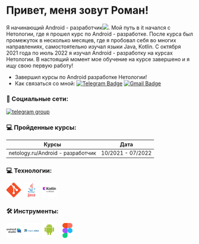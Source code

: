 
# Привет, меня зовут Роман!

Я начинающий Android - разработчик<img src="https://media.giphy.com/media/WUlplcMpOCEmTGBtBW/giphy.gif" width="30px">. Мой путь в it начался с Нетологии, где я прошел курс по Android - разработке. После курса был промежуток в несколько месяцев, где я пробовал себя во многих направлениях, самостоятельно изучал языки Java, Kotlin. С октября 2021 года по июль 2022 я изучал Android - разработку на курсах Нетологии. В настоящий момент мое обучение на курсе завершено и я ищу свою первую работу!

- Завершил курсы по Android разработке Нетологии!
- Как связаться со мной: [![Telegram Badge](https://img.shields.io/badge/-rudachenkoroman-blue?style=flat&logo=Telegram&logoColor=white)](https://t.me/any00way) [![Gmail Badge](https://img.shields.io/badge/-Gmail-red?style=flat&logo=Gmail&logoColor=white)](mailto:kartavjo@gmail.com)

### 🤝 Социальные сети:

 <div id="badges">
    <a href="https://t.me/any00way" target="_blank">
      <img src="https://cdn-icons-png.flaticon.com/512/2111/2111646.png" width="40" height="40" alt="telegram group" />
    </a>
  </div>

### 💻 Пройденные курсы:

| Курсы                                                           | Дата              |
| ----------------------------------------------------------------| :---------------: |
| netology.ru/Android - разработчик                               | 10/2021 - 07/2022 |

### 💻 Технологии:

<div>
  <img src="https://github.com/devicons/devicon/blob/master/icons/git/git-original.svg" title="git" alt="git" width="40" height="40"/>&nbsp
  <img src="https://github.com/devicons/devicon/blob/master/icons/java/java-original-wordmark.svg" title="git" alt="git" width="40" height="40"/>&nbsp
  <img src="https://github.com/devicons/devicon/blob/master/icons/kotlin/kotlin-original-wordmark.svg" title="git" alt="git" width="40" height="40"/>&nbsp
</div>

### 🛠 Инструменты:

<div>
  <img src="https://github.com/devicons/devicon/blob/master/icons/androidstudio/androidstudio-original-wordmark.svg" title="git" alt="git" width="40" height="40"/>&nbsp
  <img src="https://github.com/devicons/devicon/blob/master/icons/intellij/intellij-original-wordmark.svg" title="git" alt="git" width="40" height="40"/>&nbsp
  <img src="https://github.com/devicons/devicon/blob/master/icons/android/android-original-wordmark.svg" title="git" alt="git" width="40" height="40"/>&nbsp
  <img src="https://github.com/devicons/devicon/blob/master/icons/figma/figma-original.svg" title="figma" alt="figma" width="40" height="40"/>&nbsp;
</div>

